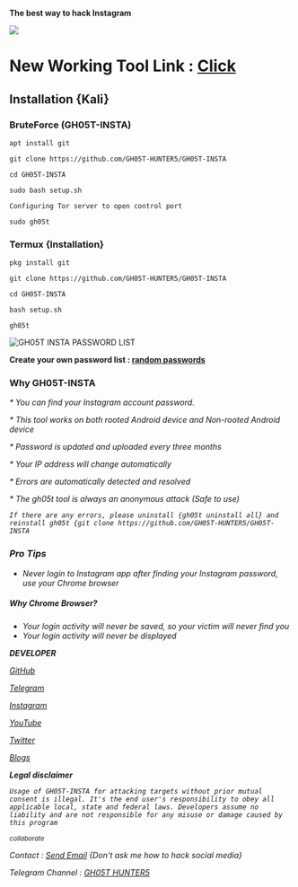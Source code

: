 <b>The best way to hack Instagram</b>

<img src="https://media.tenor.com/qMER41oNWx8AAAAC/youve-been-hacked-gregory-brown.gif">

 
<h1>New Working Tool Link : <a href="https://github.com/GH05T-HUNTER5/insta-breaker">Click</a></h1>

## Installation {Kali}
### BruteForce (GH05T-INSTA)

```
apt install git
```

```
git clone https://github.com/GH05T-HUNTER5/GH05T-INSTA
```

```
cd GH05T-INSTA
```

```
sudo bash setup.sh
```

`Configuring Tor server to open control port`

```
sudo gh05t
```

### Termux {Installation}

```
pkg install git
```

```
git clone https://github.com/GH05T-HUNTER5/GH05T-INSTA 
```

```
cd GH05T-INSTA 
```

```
bash setup.sh 
```

```
gh05t
```


<img src="https://k.top4top.io/p_25343fuqr2.jpg" alt="GH05T INSTA PASSWORD LIST" >

<b> Create your own password list : <a href="https://github.com/GH05T-HUNTER5/mypass">random passwords</a></b>

### Why GH05T-INSTA

<i>* You can find your Instagram account password.</i>

<i>* This tool works on both rooted Android device and Non-rooted Android device</i>

<i>* Password is updated and uploaded every three months</i>

<i>*  Your IP address will change automatically</i>

<i>* Errors are automatically detected and resolved </i>

<i>* The gh05t tool is always an anonymous attack (Safe to use) <i>

```
If there are any errors, please uninstall {gh05t uninstall all} and reinstall gh05t {git clone https://github.com/GH05T-HUNTER5/GH05T-INSTA 
```

### Pro Tips

* Never login to Instagram app after finding your Instagram password, use your Chrome browser

##### Why Chrome Browser?

* Your login activity will never be saved, so your victim will never find you
* Your login activity will never be displayed

<b>DEVELOPER</b>

<a href="https://github.com/GH05T-HUNTER5">GitHub</a>

<a href="https://t.me/GH05T_HUNTER5">Telegram</a>

<a href="https://www.instagram.com/gh05t_hunter5/">Instagram</a>

<a href="https://youtube.com/channel/UCLoaCSIy4qzx7X2HCjbD8LA">YouTube</a>

<a href="https://mobile.twitter.com/gh05_thunter5">Twitter</a>

<a href="https://gh05thunter5.blogspot.com/2022/07/blog-post.html?m=1">Blogs</a>

<b>Legal disclaimer</b>

`
Usage of GH05T-INSTA for attacking targets without prior mutual consent is illegal. It's the end user's responsibility to obey all applicable local, state and federal laws. Developers assume no liability and are not responsible for any misuse or damage caused by this program
`

<small>collaborate</small>

Contact  :  <a href="mailto: hunter5@proton.me">Send Email</a> {Don't ask me how to hack social media}

Telegram Channel  :  <a href="https://t.me/GH05T_HUNTER5">GH05T HUNTER5</a>
